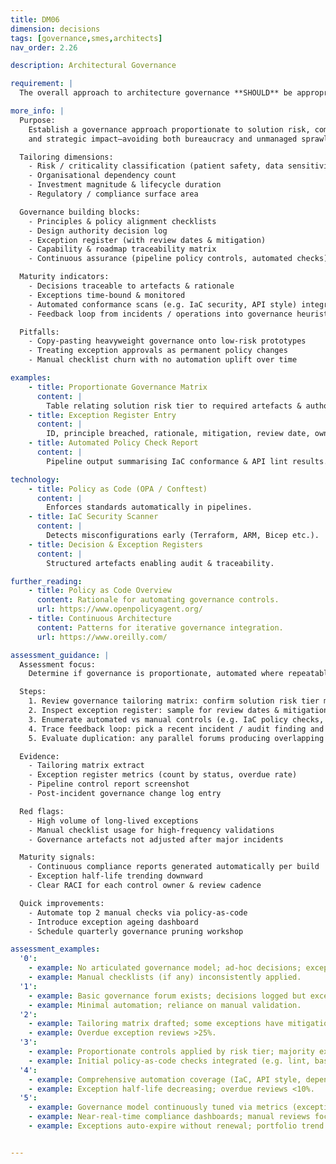 ```yaml
---
title: DM06
dimension: decisions
tags: [governance,smes,architects]
nav_order: 2.26

description: Architectural Governance

requirement: |
  The overall approach to architecture governance **SHOULD** be appropriate and commensurate with the nature of the solution.

more_info: |
  Purpose:
    Establish a governance approach proportionate to solution risk, complexity
    and strategic impact—avoiding both bureaucracy and unmanaged sprawl.

  Tailoring dimensions:
    - Risk / criticality classification (patient safety, data sensitivity)
    - Organisational dependency count
    - Investment magnitude & lifecycle duration
    - Regulatory / compliance surface area

  Governance building blocks:
    - Principles & policy alignment checklists
    - Design authority decision log
    - Exception register (with review dates & mitigation)
    - Capability & roadmap traceability matrix
    - Continuous assurance (pipeline policy controls, automated checks)

  Maturity indicators:
    - Decisions traceable to artefacts & rationale
    - Exceptions time-bound & monitored
    - Automated conformance scans (e.g. IaC security, API style) integrated
    - Feedback loop from incidents / operations into governance heuristics

  Pitfalls:
    - Copy-pasting heavyweight governance onto low-risk prototypes
    - Treating exception approvals as permanent policy changes
    - Manual checklist churn with no automation uplift over time

examples: 
    - title: Proportionate Governance Matrix
      content: |
        Table relating solution risk tier to required artefacts & authority forums.
    - title: Exception Register Entry
      content: |
        ID, principle breached, rationale, mitigation, review date, owner.
    - title: Automated Policy Check Report
      content: |
        Pipeline output summarising IaC conformance & API lint results.

technology:
    - title: Policy as Code (OPA / Conftest)
      content: |
        Enforces standards automatically in pipelines.
    - title: IaC Security Scanner
      content: |
        Detects misconfigurations early (Terraform, ARM, Bicep etc.).
    - title: Decision & Exception Registers
      content: |
        Structured artefacts enabling audit & traceability.

further_reading:
    - title: Policy as Code Overview
      content: Rationale for automating governance controls.
      url: https://www.openpolicyagent.org/
    - title: Continuous Architecture
      content: Patterns for iterative governance integration.
      url: https://www.oreilly.com/

assessment_guidance: |
  Assessment focus:
    Determine if governance is proportionate, automated where repeatable, and actively pruning exceptions.

  Steps:
    1. Review governance tailoring matrix: confirm solution risk tier mapping matches applied controls.
    2. Inspect exception register: sample for review dates & mitigation ownership; calculate % overdue.
    3. Enumerate automated vs manual controls (e.g. IaC policy checks, API lint, dependency scanning); identify automation coverage gaps.
    4. Trace feedback loop: pick a recent incident / audit finding and show governance adjustment.
    5. Evaluate duplication: any parallel forums producing overlapping decisions?

  Evidence:
    - Tailoring matrix extract
    - Exception register metrics (count by status, overdue rate)
    - Pipeline control report screenshot
    - Post-incident governance change log entry

  Red flags:
    - High volume of long-lived exceptions
    - Manual checklist usage for high-frequency validations
    - Governance artefacts not adjusted after major incidents

  Maturity signals:
    - Continuous compliance reports generated automatically per build
    - Exception half-life trending downward
    - Clear RACI for each control owner & review cadence

  Quick improvements:
    - Automate top 2 manual checks via policy-as-code
    - Introduce exception ageing dashboard
    - Schedule quarterly governance pruning workshop

assessment_examples:
  '0':
    - example: No articulated governance model; ad‑hoc decisions; exceptions not recorded.
    - example: Manual checklists (if any) inconsistently applied.
  '1':
    - example: Basic governance forum exists; decisions logged but exceptions unmanaged (no review dates).
    - example: Minimal automation; reliance on manual validation.
  '2':
    - example: Tailoring matrix drafted; some exceptions have mitigation & review dates; automation pilots started.
    - example: Overdue exception reviews >25%.
  '3':
    - example: Proportionate controls applied by risk tier; majority exceptions time-bound & tracked.
    - example: Initial policy-as-code checks integrated (e.g. lint, basic IaC rules).
  '4':
    - example: Comprehensive automation coverage (IaC, API style, dependency scanning) with regular reporting.
    - example: Exception half-life decreasing; overdue reviews <10%.
  '5':
    - example: Governance model continuously tuned via metrics (exception ageing, automation efficacy).
    - example: Near-real-time compliance dashboards; manual reviews focus only on novel / complex changes.
    - example: Exceptions auto-expire without renewal; portfolio trend shows sustained reduction in long-lived exceptions.


---
```

